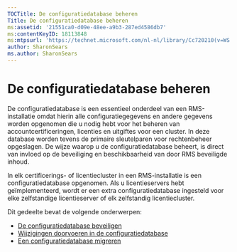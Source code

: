 ```yaml
---
TOCTitle: De configuratiedatabase beheren
Title: De configuratiedatabase beheren
ms:assetid: '21551ca0-d09e-48ee-a9b3-287ed4586db7'
ms:contentKeyID: 18113848
ms:mtpsurl: 'https://technet.microsoft.com/nl-nl/library/Cc720210(v=WS.10)'
author: SharonSears
ms.author: SharonSears
---
```


De configuratiedatabase beheren
===============================

De configuratiedatabase is een essentieel onderdeel van een RMS-installatie omdat hierin alle configuratiegegevens en andere gegevens worden opgenomen die u nodig hebt voor het beheren van accountcertificeringen, licenties en uitgiftes voor een cluster. In deze database worden tevens de primaire sleutelparen voor rechtenbeheer opgeslagen. De wijze waarop u de configuratiedatabase beheert, is direct van invloed op de beveiliging en beschikbaarheid van door RMS beveiligde inhoud.

In elk certificerings- of licentiecluster in een RMS-installatie is een configuratiedatabase opgenomen. Als u licentieservers hebt geïmplementeerd, wordt er een extra configuratiedatabase ingesteld voor elke zelfstandige licentieserver of elk zelfstandig licentiecluster.

Dit gedeelte bevat de volgende onderwerpen:

-   [De configuratiedatabase beveiligen](https://technet.microsoft.com/e023b96f-81d0-45fb-8cc5-becaf6d47ae1)
-   [Wijzigingen doorvoeren in de configuratiedatabase](https://technet.microsoft.com/6a7bec73-09e4-4060-b551-5990836df4bc)
-   [Een configuratiedatabase migreren](https://technet.microsoft.com/980e3e94-7d28-40dd-ad01-d34eb3c8d8e6)
